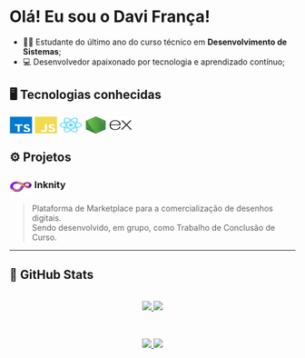 # Olá! Eu sou o Davi França!
- 👨‍🎓 Estudante do último ano do curso técnico em **Desenvolvimento de Sistemas**;
- 💻 Desenvolvedor apaixonado por tecnologia e aprendizado contínuo;

## 🖥 Tecnologias conhecidas
<div>
  <img align='center' alt='TypeScript Logo' height='30' width='40' src='https://raw.githubusercontent.com/devicons/devicon/master/icons/typescript/typescript-plain.svg'>
  <img align='center' alt='JavaScript Logo' height='30' width='40' src='https://raw.githubusercontent.com/devicons/devicon/master/icons/javascript/javascript-plain.svg'>
  <img align='center' alt='React Logo' height='30' width='40' src='https://raw.githubusercontent.com/devicons/devicon/master/icons/react/react-original.svg'>
  <img align='center' alt='Node Logo' height='30' width='40' src='https://github.com/devicons/devicon/blob/master/icons/nodejs/nodejs-original.svg'>
  <img align='center' alt='Express Logo' height='30' width='40' src='https://github.com/devicons/devicon/blob/master/icons/express/express-original.svg'>
</div>

## ⚙ Projetos
### <img align='center' alt='Express Logo' height='30' width='40' src='https://github.com/Davi-Fran/inknity-frontend/blob/main/src/assets/img/icon.svg'> Inknity
> Plataforma de Marketplace para a comercialização de desenhos digitais.<br>
> Sendo desenvolvido, em grupo, como Trabalho de Conclusão de Curso.
<hr>

## 📌 GitHub Stats
<div align='center'>
  <br>
  <a href='https://github.com/Davi-Fran' />
  <img height='180em' src='https://github-readme-stats.vercel.app/api?username=Davi-Fran&show_icons=true&theme=dark&include_all_commits=true&count_private=true'>
  <img height='180em' src='https://github-readme-stats.vercel.app/api/top-langs/?username=Davi-Fran&layout=compact&langs_count=16&theme=dark'>
</div>

##
<div align='center'>
  <br>
  <a href='https://www.linkedin.com/in/davi-fran%C3%A7a-266415299/' target='_blank'>
    <img src='https://img.shields.io/badge/-LinkedIn-%230077B5?style=for-the-badge&logo=linkedin&logoColor=white' target='_blank'>
  </a>
  <a href='mailto:dafaosi.avlis@gmail.com'>
    <img src='https://img.shields.io/badge/-Gmail-%23333?style=for-the-badge&logo=gmail&logoColor=white' target='_blank'>
  </a>
</div>

